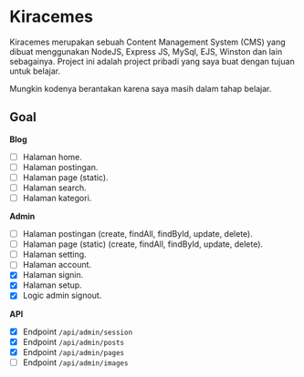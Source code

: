 # Kiracemes

Kiracemes merupakan sebuah Content Management System (CMS) yang dibuat menggunakan NodeJS, Express JS, MySql, EJS, Winston dan lain sebagainya. Project ini adalah project pribadi yang saya buat dengan tujuan untuk belajar.

Mungkin kodenya berantakan karena saya masih dalam tahap belajar.

## Goal

**Blog**
- [ ] Halaman home.
- [ ] Halaman postingan.
- [ ] Halaman page (static).
- [ ] Halaman search.
- [ ] Halaman kategori.

**Admin**
- [ ] Halaman postingan (create, findAll, findById, update, delete).
- [ ] Halaman page (static) (create, findAll, findById, update, delete).
- [ ] Halaman setting.
- [ ] Halaman account.
- [x] Halaman signin.
- [x] Halaman setup.
- [x] Logic admin signout.

**API**

- [x] Endpoint `/api/admin/session`
- [x] Endpoint `/api/admin/posts`
- [x] Endpoint `/api/admin/pages`
- [ ] Endpoint `/api/admin/images`